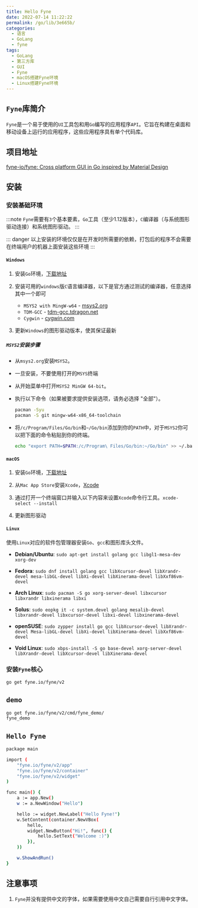 ```yaml
---
title: Hello Fyne
date: 2022-07-14 11:22:22
permalink: /go/lib/3e665b/
categories:
  - 语言
  - GoLang
  - fyne
tags:
  - GoLang
  - 第三方库
  - GUI
  - Fyne
  - macOS搭建Fyne环境
  - Linux搭建Fyne环境
---
```


## `Fyne`库简介

`Fyne`是一个易于使用的`UI`工具包和用`Go`编写的应用程序`API`。它旨在构建在桌面和移动设备上运行的应用程序，这些应用程序具有单个代码库。

<!-- more -->

## 项目地址

[fyne-io/fyne: Cross platform GUI in Go inspired by Material Design](https://github.com/fyne-io/fyne)

## 安装

### 安装基础环境

:::note
`Fyne`需要有`3`个基本要素，`Go`工具（至少1.12版本），`C`编译器（与系统图形驱动连接）和系统图形驱动。
:::

::: danger
以上安装的环境仅仅是在开发时所需要的依赖，打包后的程序不会需要在终端用户的机器上面安装这些环境
:::

#### `Windows`

1. 安装`Go`环境，[下载地址](https://go.dev/dl/)

2. 安装可用的`windows`版`C`语言编译器，以下是官方通过测试的编译器，任意选择其中一个即可
    - `MSYS2 with MingW-w64` - [msys2.org](https://www.msys2.org/)
    - `TDM-GCC` - [tdm-gcc.tdragon.net](https://jmeubank.github.io/tdm-gcc/download/)
    - `Cygwin` - [cygwin.com](https://www.cygwin.com/)

3. 更新`Windows`的图形驱动版本，使其保证最新

##### `MSYS2`安装步骤

- 从`msys2.org`安装`MSYS2`。

- 一旦安装，不要使用打开的`MSYS`终端

- 从开始菜单中打开`MSYS2 MinGW 64-bit`。

- 执行以下命令（如果被要求提供安装选项，请务必选择 "全部"）。

    ```bash
    pacman -Syu
    pacman -S git mingw-w64-x86_64-toolchain
    ```

- 将`/c/Program/Files/Go/bin`和`~/Go/bin`添加到你的`PATH`中，对于`MSYS2`你可以把下面的命令粘贴到你的终端。

    ```bash
    echo "export PATH=$PATH:/c/Program\ Files/Go/bin:~/Go/bin" >> ~/.bashrc
    ```

#### `macOS`

1. 安装`Go`环境，[下载地址](https://go.dev/dl/)

2. 从`Mac App Store`安装`Xcode`，[Xcode](https://apps.apple.com/zh/app/xcode/id497799835)

3. 通过打开一个终端窗口并输入以下内容来设置`Xcode`命令行工具。`xcode-select --install`

4. 更新图形驱动

#### `Linux`

使用`Linux`对应的软件包管理器安装`Go`、`gcc`和图形库头文件。

- **Debian/Ubuntu**: `sudo apt-get install golang gcc libgl1-mesa-dev xorg-dev`

- **Fedora**: `sudo dnf install golang gcc libXcursor-devel libXrandr-devel mesa-libGL-devel libXi-devel libXinerama-devel libXxf86vm-devel`

- **Arch Linux**: `sudo pacman -S go xorg-server-devel libxcursor libxrandr libxinerama libxi`

- **Solus**: `sudo eopkg it -c system.devel golang mesalib-devel libxrandr-devel libxcursor-devel libxi-devel libxinerama-devel`

- **openSUSE**: `sudo zypper install go gcc libXcursor-devel libXrandr-devel Mesa-libGL-devel libXi-devel libXinerama-devel libXxf86vm-devel`

- **Void Linux**: `sudo xbps-install -S go base-devel xorg-server-devel libXrandr-devel libXcursor-devel libXinerama-devel`


### 安装`Fyne`核心

```bash
go get fyne.io/fyne/v2
```

## `demo`

```bash
go get fyne.io/fyne/v2/cmd/fyne_demo/
fyne_demo
```

## `Hello Fyne`

```bash
package main

import (
	"fyne.io/fyne/v2/app"
	"fyne.io/fyne/v2/container"
	"fyne.io/fyne/v2/widget"
)

func main() {
	a := app.New()
	w := a.NewWindow("Hello")

	hello := widget.NewLabel("Hello Fyne!")
	w.SetContent(container.NewVBox(
		hello,
		widget.NewButton("Hi!", func() {
			hello.SetText("Welcome :)")
		}),
	))

	w.ShowAndRun()
}
```

## 注意事项

1. `Fyne`并没有提供中文的字体，如果需要使用中文自己需要自行引用中文字体。